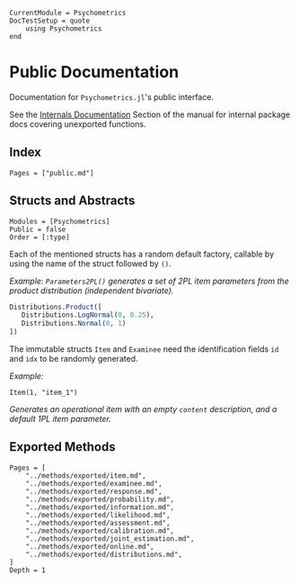 ```@meta
CurrentModule = Psychometrics
DocTestSetup = quote
    using Psychometrics
end
```

# Public Documentation

Documentation for `Psychometrics.jl`'s public interface.

See the [Internals Documentation](@ref) Section of the manual for internal package docs covering unexported functions.

## Index

```@contents
Pages = ["public.md"]
```

## Structs and Abstracts

```@autodocs
Modules = [Psychometrics]
Public = false
Order = [:type]
```

Each of the mentioned structs has a random default factory, callable by using the name of the struct followed by `()`.

_Example: `Parameters2PL()` generates a set of 2PL item parameters from the product distribution (independent bivariate)._

```julia
Distributions.Product([
   Distributions.LogNormal(0, 0.25),
   Distributions.Normal(0, 1)
])
```

The immutable structs `Item` and `Examinee` need the identification fields `id` and `idx` to be randomly generated. 

_Example:_
```@example 
Item(1, "item_1")
```
_Generates an operational item with an empty `content` description, and a default 1PL item parameter._

## Exported Methods

```@contents
Pages = [
    "../methods/exported/item.md",
    "../methods/exported/examinee.md",
    "../methods/exported/response.md",
    "../methods/exported/probability.md",
    "../methods/exported/information.md",
    "../methods/exported/likelihood.md",
    "../methods/exported/assessment.md",
    "../methods/exported/calibration.md",
    "../methods/exported/joint_estimation.md",
    "../methods/exported/online.md",
    "../methods/exported/distributions.md",
]
Depth = 1
```
